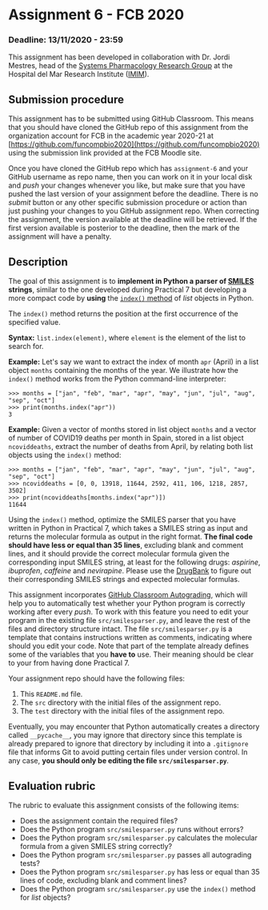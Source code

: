 # Assignment 6 - FCB 2020
### Deadline: 13/11/2020 - 23:59

This assignment has been developed in collaboration with Dr. Jordi Mestres,
head of the [Systems Pharmacology Research Group](http://syspharm.imim.cat)
at the Hospital del Mar Research Institute ([IMIM](https://www.imim.cat)).

## Submission procedure

This assignment has to be submitted using GitHub Classroom. This
means that you should have cloned the GitHub repo of this assignment from
the organization account for FCB in the academic year 2020-21 at
[https://github.com/funcompbio2020](https://github.com/funcompbio2020)
using the submission link provided at the FCB Moodle site.

Once you have cloned the GitHub repo which has `assignment-6` and your
GitHub username as repo name, then you can work on it in your local disk
and _push_ your changes whenever you like, but make sure that you have pushed
the last version of your assignment before the deadline. There is no
_submit_ button or any other specific submission procedure or action than
just pushing your changes to you GitHub assignment repo. When correcting the
assignment, the version available at the deadline will be retrieved. If the
first version available is posterior to the deadline, then the mark of the
assignment will have a penalty.

## Description

The goal of this assignment is to **implement in Python a parser of
[SMILES](https://en.wikipedia.org/wiki/Simplified_molecular-input_line-entry_system) strings**,
similar to the one developed during Practical 7 but developing a more compact
code by **using** the [`index()` method](https://docs.python.org/3/tutorial/datastructures.html)
of _list_ objects in Python.

The `index()` method returns the position at the first occurrence of the
specified value.

**Syntax:** `list.index(element)`, where `element` is the element of the
list to search for.

**Example:** Let's say we want to extract the index of month `apr` (April)
in a list object `months` containing the months of the year. We illustrate
how the `index()` method works from the Python command-line interpreter:

```
>>> months = ["jan", "feb", "mar", "apr", "may", "jun", "jul", "aug", "sep", "oct"]
>>> print(months.index("apr"))
3
```

**Example:** Given a vector of months stored in list object `months` and a vector of
number of COVID19 deaths per month in Spain, stored in a list object `ncoviddeaths`,
extract the number of deaths from April, by relating both list objects using the
`index()` method:

```
>>> months = ["jan", "feb", "mar", "apr", "may", "jun", "jul", "aug", "sep", "oct"]
>>> ncoviddeaths = [0, 0, 13918, 11644, 2592, 411, 106, 1218, 2857, 3502]
>>> print(ncoviddeaths[months.index("apr")])
11644
```

Using the `index()` method, optimize the SMILES parser that you have written in
Python in Practical 7, which takes a SMILES string as input and returns the
molecular formula as output in the right format. **The final code should have
less or equal than 35 lines**, excluding blank and comment lines, and it should provide
the correct molecular formula given the corresponding input SMILES string,
at least for the following drugs: _aspirine_, _ibuprofen_, _caffeine_ and _nevirapine_.
Please use the [DrugBank](https://drugbank.com) to figure out their corresponding
SMILES strings and expected molecular formulas.

This assignment incorporates [GitHub Classroom Autograding](https://mspoweruser.com/github-classroom-autograding-feature),
which will help you to automatically test whether your Python program is
correctly working after every _push_. To work with this feature you
need to edit your program in the existing file `src/smilesparser.py`,
and leave the rest of the files and directory structure
intact. The file `src/smilesparser.py` is a template that
contains instructions written as comments, indicating where should you
edit your code. Note that part of the template already defines some of
the variables that you **have to** use. Their meaning should be clear
to your from having done Practical 7.


Your assignment repo should have the following files:

  1. This `README.md` file.
  2. The `src` directory with the initial files of the assignment repo.
  3. The `test` directory with the initial files of the assignment repo.

Eventually, you may encounter that Python automatically creates a directory called
`__pycache__`, you may ignore that directory since this template is already
prepared to ignore that directory by including it into a `.gitignore` file that
informs Git to avoid putting certain files under version control. In any case,
**you should only be editing the file `src/smilesparser.py`**.

## Evaluation rubric

The rubric to evaluate this assignment consists of the following items:

  * Does the assignment contain the required files?
  * Does the Python program `src/smilesparser.py` runs without errors?
  * Does the Python program `src/smilesparser.py` calculates the molecular formula from a given SMILES string correctly?
  * Does the Python program `src/smilesparser.py` passes all autograding tests?
  * Does the Python program `src/smilesparser.py` has less or equal than 35 lines of code, excluding blank and comment lines?
  * Does the Python program `src/smilesparser.py` use the `index()` method for _list_ objects?
